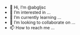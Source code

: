 - 👋 Hi, I’m @abgljsc
- 👀 I’m interested in ...
- 🌱 I’m currently learning ...
- 💞️ I’m looking to collaborate on ...
- 📫 How to reach me ...

<!---
abgljsc/abgljsc is a ✨ special ✨ repository because its `README.md` (this file) appears on your GitHub profile.
You can click the Preview link to take a look at your changes.
--->

